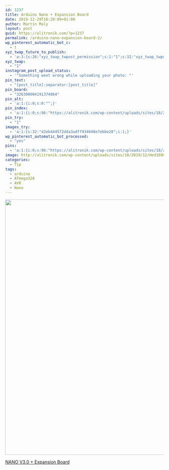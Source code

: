 ```yaml
---
id: 1237
title: Arduino Nano + Expansion Board
date: 2019-12-29T16:20:09+01:00
author: Martin Maly
layout: post
guid: https://alitronik.com/?p=1237
permalink: /arduino-nano-expansion-board-2/
wp_pinterest_automatic_bot_c:
  - t
xyz_twap_future_to_publish:
  - 'a:3:{s:26:"xyz_twap_twpost_permission";s:1:"1";s:32:"xyz_twap_twpost_image_permission";s:1:"1";s:18:"xyz_twap_twmessage";s:26:"{POST_TITLE} - {PERMALINK}";}'
xyz_twap:
  - "1"
instagram_post_upload_status:
  - '"Something went wrong while uploading your photo: "'
pin_text:
  - "[post_title]:separator:[post_title]"
pin_board:
  - "326300004191374864"
pin_alt:
  - 'a:1:{i:0;s:0:"";}'
pin_index:
  - 'a:1:{i:0;s:96:"https://alitronik.com/wp-content/uploads/sites/18/2019/12/Hed169075099e4dc4b5efcdbc3b7966f9F.jpg";}'
pin_try:
  - "1"
images_try:
  - 'a:1:{s:32:"d2eb444572d4a3adff934648e7ebbe28";i:1;}'
wp_pinterest_automatic_bot_processed:
  - "yes"
pins:
  - 'a:1:{i:0;s:96:"https://alitronik.com/wp-content/uploads/sites/18/2019/12/Hed169075099e4dc4b5efcdbc3b7966f9F.jpg";}'
image: http://alitronik.com/wp-content/uploads/sites/18/2019/12/Hed169075099e4dc4b5efcdbc3b7966f9F.jpg
categories:
  - Tip
tags:
  - arduino
  - ATmega328
  - AVR
  - Nano
---
```


 <img loading="lazy" width="1024" height="811" src="https://alitronik.com/wp-content/uploads/sites/18/2019/12/Hed169075099e4dc4b5efcdbc3b7966f9F-1024x811.jpg" alt="" class="wp-image-1238" srcset="https://alitronik.com/wp-content/uploads/sites/18/2019/12/Hed169075099e4dc4b5efcdbc3b7966f9F-1024x811.jpg 1024w, https://alitronik.com/wp-content/uploads/sites/18/2019/12/Hed169075099e4dc4b5efcdbc3b7966f9F-300x238.jpg 300w, https://alitronik.com/wp-content/uploads/sites/18/2019/12/Hed169075099e4dc4b5efcdbc3b7966f9F-768x608.jpg 768w, https://alitronik.com/wp-content/uploads/sites/18/2019/12/Hed169075099e4dc4b5efcdbc3b7966f9F-351x278.jpg 351w, https://alitronik.com/wp-content/uploads/sites/18/2019/12/Hed169075099e4dc4b5efcdbc3b7966f9F-460x364.jpg 460w, https://alitronik.com/wp-content/uploads/sites/18/2019/12/Hed169075099e4dc4b5efcdbc3b7966f9F.jpg 1434w" sizes="(max-width: 1024px) 100vw, 1024px" />

[NANO V3.0 + Expansion Board](http://s.click.aliexpress.com/e/rjNO2MpK)
